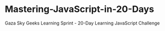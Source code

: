 # Mastering-JavaScript-in-20-Days
Gaza Sky Geeks Learning Sprint - 20-Day Learning JavaScript Challenge
